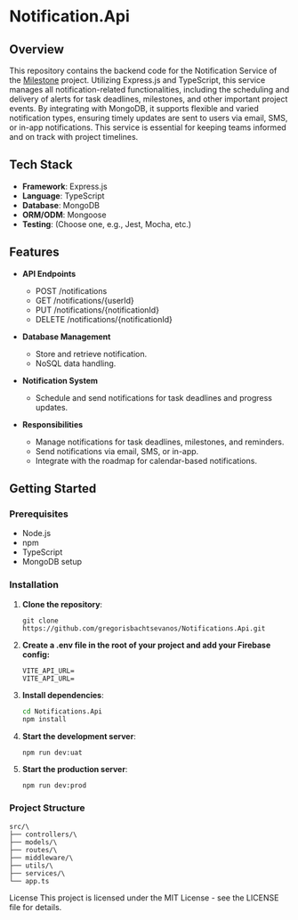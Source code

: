 # Notification.Api

## Overview

This repository contains the backend code for the Notification Service of the [Milestone](https://github.com/gregorisbachtsevanos/Milestone.Client) project. Utilizing Express.js and TypeScript, this service manages all notification-related functionalities, including the scheduling and delivery of alerts for task deadlines, milestones, and other important project events. By integrating with MongoDB, it supports flexible and varied notification types, ensuring timely updates are sent to users via email, SMS, or in-app notifications. This service is essential for keeping teams informed and on track with project timelines.

## Tech Stack

- **Framework**: Express.js
- **Language**: TypeScript
- **Database**: MongoDB
- **ORM/ODM**: Mongoose
- **Testing**: (Choose one, e.g., Jest, Mocha, etc.)

## Features

- **API Endpoints**
  - POST /notifications
  - GET /notifications/{userId}
  - PUT /notifications/{notificationId}
  - DELETE /notifications/{notificationId}
  
- **Database Management**
  - Store and retrieve notification.
  - NoSQL data handling.

- **Notification System**
  - Schedule and send notifications for task deadlines and progress updates.

- **Responsibilities**
  - Manage notifications for task deadlines, milestones, and reminders.
  - Send notifications via email, SMS, or in-app.
  - Integrate with the roadmap for calendar-based notifications.

## Getting Started

### Prerequisites

- Node.js
- npm
- TypeScript
- MongoDB setup

### Installation

1. **Clone the repository**:
   ```
   git clone https://github.com/gregorisbachtsevanos/Notifications.Api.git
   ```

2. **Create a .env file in the root of your project and add your Firebase config:**
   ```
   VITE_API_URL= 
   VITE_API_URL= 
   ```
   
3. **Install dependencies**:
   ```bash
   cd Notifications.Api
   npm install 
   ```
   
4. **Start the development server**:
   ```
   npm run dev:uat
   ```
   
5. **Start the production server**:
   ```
   npm run dev:prod
   ```
   
### Project Structure
```
src/\
├── controllers/\
├── models/\
├── routes/\
├── middleware/\
├── utils/\
├── services/\
└── app.ts
```

License
This project is licensed under the MIT License - see the LICENSE file for details.
